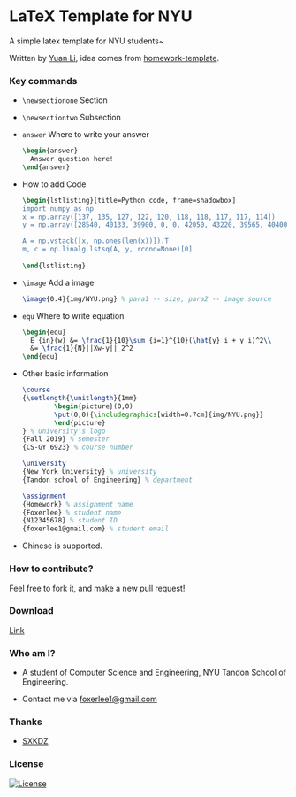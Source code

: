 # LaTeX Template for NYU

A simple latex template for NYU students~

Written by [Yuan Li](https://github.com/FoxerLee), idea comes from [homework-template](https://github.com/SXKDZ/homework-template).

### Key commands

- `\newsectionone` Section

- `\newsectiontwo` Subsection

- `answer` Where to write your answer

  ```latex
  \begin{answer}
  	Answer question here!
  \end{answer}
  ```

- How to add Code

  ```latex
  \begin{lstlisting}[title=Python code, frame=shadowbox]
  import numpy as np
  x = np.array([137, 135, 127, 122, 120, 118, 118, 117, 117, 114])            
  y = np.array([28540, 40133, 39900, 0, 0, 42050, 43220, 39565, 40400, 54506])
  
  A = np.vstack([x, np.ones(len(x))]).T                                       
  m, c = np.linalg.lstsq(A, y, rcond=None)[0]  
                                 
  \end{lstlisting}
  ```

- `\image` Add a image

  ```latex
  \image{0.4}{img/NYU.png} % para1 -- size, para2 -- image source
  ```

- `equ` Where to write equation

  ```latex
  \begin{equ}
  	E_{in}(w) &= \frac{1}{10}\sum_{i=1}^{10}(\hat{y}_i + y_i)^2\\
  	&= \frac{1}{N}||Xw-y||_2^2
  \end{equ}
  ```

- Other basic information

  ```latex
  \course 
  {\setlength{\unitlength}{1mm}
          \begin{picture}(0,0)
          \put(0,0){\includegraphics[width=0.7cm]{img/NYU.png}} 
          \end{picture}
  } % University's logo
  {Fall 2019} % semester
  {CS-GY 6923} % course number
  
  \university
  {New York University} % university
  {Tandon school of Engineering} % department
  
  \assignment
  {Homework} % assignment name
  {Foxerlee} % student name
  {N12345678} % student ID
  {foxerlee1@gmail.com} % student email
  ```

- Chinese is supported.

### How to contribute?

Feel free to fork it, and make a new pull request!

### Download

[Link](https://github.com/FoxerLee/NYU-template/releases)

### Who am I?

- A student of Computer Science and Engineering, NYU Tandon School of Engineering.

- Contact me via foxerlee1@gmail.com

### Thanks

- [SXKDZ](https://github.com/SXKDZ)

### License

[![License](https://img.shields.io/badge/License-Apache%202.0-blue.svg)](https://opensource.org/licenses/Apache-2.0)

